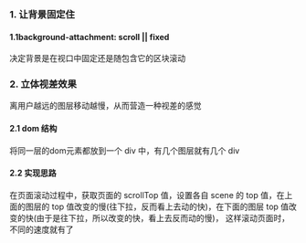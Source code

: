 ### 1.  让背景固定住

#### 1.1background-attachment: scroll || fixed
决定背景是在视口中固定还是随包含它的区块滚动

### 2. 立体视差效果
离用户越远的图层移动越慢，从而营造一种视差的感觉

#### 2.1 dom 结构
将同一层的dom元素都放到一个 div 中，有几个图层就有几个 div

#### 2.2 实现思路

在页面滚动过程中，获取页面的 scrollTop 值，设置各自 scene 的 top 值，在上面的图层的 top 值改变的慢(往下拉，反而看上去动的快)，在下面的图层 top 值改变的快(由于是往下拉，所以改变的快，看上去反而动的慢)， 这样滚动页面时，不同的速度就有了